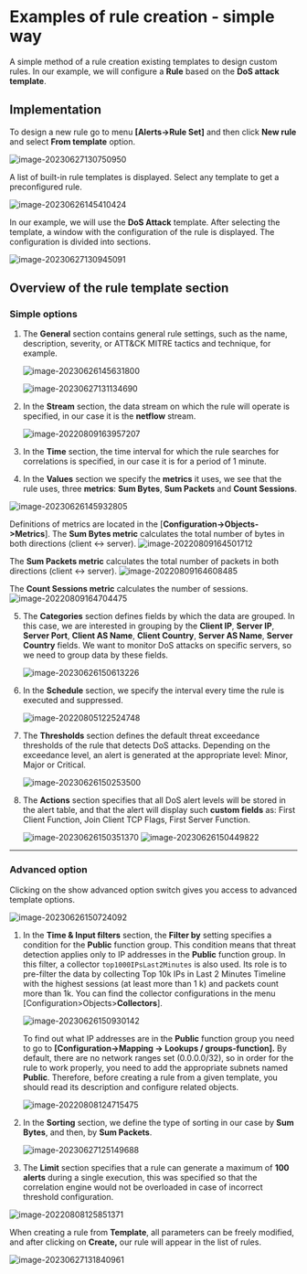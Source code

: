 # Examples of rule creation - simple way

A simple method of a rule creation existing templates to design custom rules. In our example, we will configure a **Rule** based on the **DoS attack template**.

## Implementation

To design a new rule go to menu **[Alerts->Rule Set]** and then click **New rule** and select **From template** option.

![image-20230627130750950](assets_Rule%20from%20template/image-20230627130750950.png)

A list of built-in rule templates is displayed. Select any template to get a preconfigured rule.

![image-20230626145410424](assets_Rule%20from%20template/image-20230626145410424.png)

In our example, we will use the **DoS Attack** template. After selecting the template, a window with the configuration of the rule is displayed. The configuration is divided into sections.

![image-20230627130945091](assets_Rule%20from%20template/image-20230627130945091.png)



## Overview of the rule template section

### Simple options

1. The **General** section contains general rule settings, such as the name, description, severity, or ATT&CK MITRE tactics and technique, for example.

   ![image-20230626145631800](assets_Rule%20from%20template/image-20230627131219124.png)

   ![image-20230627131134690](assets_Rule%20from%20template/image-20230627131134690.png)

   

2. In the **Stream** section, the data stream on which the rule will operate is specified, in our case it is the **netflow** stream.

   ![image-20220809163957207](assets_alert_rule_f_temp/image-20220809163957207.png)

3. In the **Time** section, the time interval for which the rule searches for correlations is specified, in our case it is for a period of 1 minute. 

4. In the **Values** section we specify the **metrics** it uses, we see that the rule uses, three **metrics**: **Sum Bytes**, **Sum Packets** and **Count Sessions**.

  ![image-20230626145932805](assets_Rule%20from%20template/image-20230626145932805.png)

  
  
  Definitions of metrics are located in the [**Configuration->Objects->Metrics**]. The **Sum Bytes metric** calculates the total number of bytes in both directions (client <-> server).  ![image-20220809164501712](assets_alert_rule_f_temp/image-20220809164501712.png)
  
  The **Sum Packets metric** calculates the total number of packets in both directions (client <-> server).
  ![image-20220809164608485](assets_alert_rule_f_temp/image-20220809164608485.png)
  
  The **Count Sessions metric** calculates the number of sessions.
   ![image-20220809164704475](assets_alert_rule_f_temp/image-20220809164704475.png)

5. The **Categories** section defines fields by which the data are grouped. In this case, we are interested in grouping by the **Client IP**, **Server IP**, **Server Port**, **Client AS Name**, **Client Country**, **Server AS Name**, **Server Country** fields. We want to monitor DoS attacks on specific servers, so we need to group data by these fields.

   ![image-20230626150613226](assets_Rule%20from%20template/image-20230626150613226.png)

6. In the **Schedule** section, we specify the interval every time the rule is executed and suppressed.

   ![image-20220805122524748](assets_alert_rule_f_temp/image-20220805122524748.png)

7. The **Thresholds** section defines the default threat exceedance thresholds of the rule that detects DoS attacks. Depending on the exceedance level, an alert is generated at the appropriate level: Minor, Major or Critical.

   ![image-20230626150253500](assets_Rule%20from%20template/image-20230626150253500.png)

8. The **Actions** section specifies that all DoS alert levels will be stored in the alert table, and that the alert will display such **custom fields** as:  First Client Function, Join Client TCP Flags, First Server Function.

   ![image-20230626150351370](assets_Rule%20from%20template/image-20230626150351370.png)
   ![image-20230626150449822](assets_Rule%20from%20template/image-20230626150449822.png)

   

---

###  Advanced option

Clicking on the show advanced option switch gives you access to advanced template options.

![image-20230626150724092](assets_Rule%20from%20template/image-20230626150724092.png)

1. In the **Time & Input filters** section, the **Filter by** setting specifies a condition for the **Public** function group. This condition means that threat detection applies only to IP addresses in the **Public** function group. In this filter, a collector `top1000IPsLast2Minutes` is also used. Its role is to pre-filter the data by collecting Top 10k IPs in Last 2 Minutes Timeline with the highest sessions (at least more than 1 k) and packets count more than 1k. You can find the collector configurations in the menu [Configuration>Objects>**Collectors**].

   ![image-20230626150930142](assets_Rule%20from%20template/image-20230626150930142.png)

   To find out what IP addresses are in the **Public** function group you need to go to **[Configuration->Mapping -> Lookups / groups-function].** By default, there are no network ranges set (0.0.0.0/32), so in order for the rule to work properly, you need to add the appropriate subnets named **Public**. Therefore, before creating a rule from a given template, you should read its description and configure related objects.

   ![image-20220808124715475](assets_alert_rule_f_temp/image-20220808124715475.png)

2. In the **Sorting** section, we define the type of sorting in our case by **Sum Bytes**, and then, by **Sum Packets**.

   ![image-20230627125149688](assets_Rule%20from%20template/image-20230627125149688.png)

   

3. The **Limit** section specifies that a rule can generate a maximum of **100 alerts** during a single execution, this was specified so that the correlation engine would not be overloaded in case of incorrect threshold configuration.

  ![image-20220808125851371](assets_alert_rule_f_temp/image-20220808125851371.png)

When creating a rule from **Template**, all parameters can be freely modified, and after clicking on **Create,** our rule will appear in the list of rules.

![image-20230627131840961](assets_Rule%20from%20template/image-20230627131840961.png)





